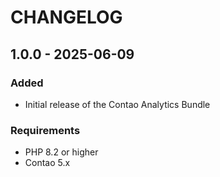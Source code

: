 # CHANGELOG

## 1.0.0 - 2025-06-09

### Added
- Initial release of the Contao Analytics Bundle

### Requirements
- PHP 8.2 or higher
- Contao 5.x